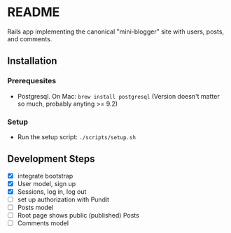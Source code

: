 # README

Rails app implementing the canonical "mini-blogger" site with users, posts, and comments.

## Installation ##

### Prerequesites ###

* Postgresql. On Mac: `brew install postgresql` (Version doesn't matter so much, probably anyting >= 9.2)

### Setup ###

* Run the setup script: `./scripts/setup.sh`


## Development Steps ##

- [x] integrate bootstrap
- [x] User model, sign up
- [x] Sessions, log in, log out
- [ ] set up authorization with Pundit
- [ ] Posts model
- [ ] Root page shows public (published) Posts
- [ ] Comments model
